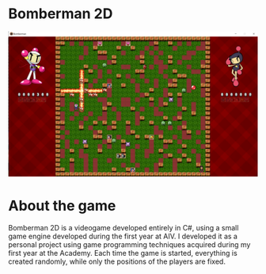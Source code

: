 # Bomberman 2D

![Screenshot](preview_image.png)

About the game
===========
Bomberman 2D is a videogame developed entirely in C#, using a small game engine developed during the first year at AIV. I developed it as a personal project using game programming techniques acquired during my first year at the Academy. Each time the game is started, everything is created randomly, while only the positions of the players are fixed.
